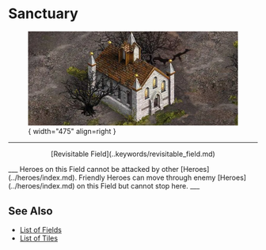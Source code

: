 # Sanctuary

<figure markdown="span">

![Sanctuary Map Location](../assets/locations-sanctuary.webp){ width="475" align=right }

</figure>

___
<p style="text-align: center;" markdown>[Revisitable Field](..keywords/revisitable_field.md)</p>
___
Heroes on this Field cannot be attacked by other [Heroes](../heroes/index.md). Friendly Heroes can move through enemy [Heroes](../heroes/index.md) on this Field but cannot stop here.
___


## See Also

- [List of Fields](index.md)
- [List of Tiles](../tiles/index.md)
